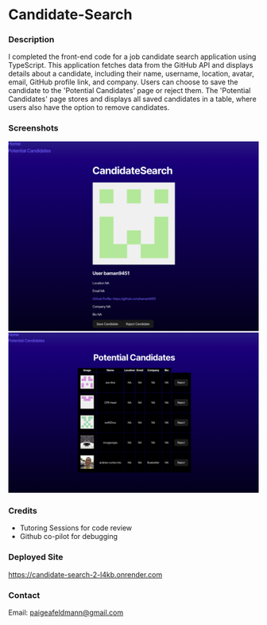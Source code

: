 # Candidate-Search

### Description
I completed the front-end code for a job candidate search application using TypeScript. This application fetches data from the GitHub API and displays details about a candidate, including their name, username, location, avatar, email, GitHub profile link, and company. Users can choose to save the candidate to the 'Potential Candidates' page or reject them. The 'Potential Candidates' page stores and displays all saved candidates in a table, where users also have the option to remove candidates. 

### Screenshots
![Home](/assets/home.png)
![Potential Candidates](/assets/potentialCandidates.png)

### Credits
- Tutoring Sessions for code review
- Github co-pilot for debugging

### Deployed Site
https://candidate-search-2-l4kb.onrender.com

### Contact
Email: paigeafeldmann@gmail.com